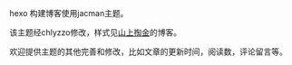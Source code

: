 ﻿hexo 构建博客使用jacman主题。

该主题经chlyzzo修改，样式见[山上掏金](https://chlyzzo.github.io/)的博客。

欢迎提供主题的其他完善和修改，比如文章的更新时间，阅读数，评论留言等。


